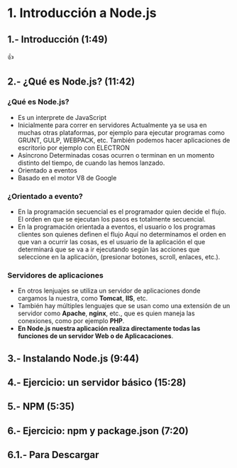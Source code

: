 # 1. Introducción a Node.js
 
## 1.- Introducción (1:49)

:+1:
 
## 2.- ¿Qué es Node.js? (11:42)

### ¿Qué es Node.js? 

* Es un interprete de JavaScript
* Inicialmente para correr en servidores
   Actualmente ya se usa en muchas otras plataformas, por ejemplo para ejecutar programas como GRUNT, GULP, WEBPACK, etc. También podemos hacer aplicaciones de escritorio por ejemplo con ELECTRON
* Asíncrono
   Determinadas cosas ocurren o terminan en un momento distinto del tiempo, de cuando las hemos lanzado.
* Orientado a eventos
* Basado en el motor V8 de Google

### ¿Orientado a evento?

* En la programación secuencial es el programador quien decide el flujo.
   El orden en que se ejecutan los pasos es totalmente secuencial.
* En la programación orientada a eventos, el usuario o los programas clientes son quienes definen el flujo
   Aquí no determinamos el orden en que van a ocurrir las cosas, es el usuario de la aplicación el que determinará que se va a ir ejecutando según las acciones que seleccione en la aplicación, (presionar botones, scroll, enlaces, etc.).
   
### Servidores de aplicaciones

* En otros lenjuajes se utiliza un servidor de aplicaciones donde cargamos la nuestra, como **Tomcat**, **IIS**, etc.
* También hay múltiples lenguajes que se usan como una extensión de un servidor como **Apache**, **nginx**, etc., que es quien maneja las conexiones, como por ejemplo **PHP**.
* **En Node.js nuestra aplicación realiza directamente todas las funciones de un servidor Web o de Aplicacaciones**.


   
   
   

 
## 3.- Instalando Node.js (9:44)
 
## 4.- Ejercicio: un servidor básico (15:28)
 
## 5.- NPM (5:35)
 
## 6.- Ejercicio: npm y package.json (7:20)
 
## 6.1.- Para Descargar
